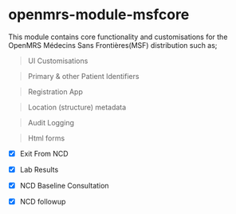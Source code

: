 openmrs-module-msfcore
==========================

This module contains core functionality and customisations for the OpenMRS Médecins Sans Frontières(MSF) distribution such as;

> UI Customisations

> Primary & other Patient Identifiers

> Registration App

> Location (structure) metadata

> Audit Logging

> Html forms
- [x] Exit From NCD
- [x] Lab Results
- [x] NCD Baseline Consultation
- [x] NCD followup


